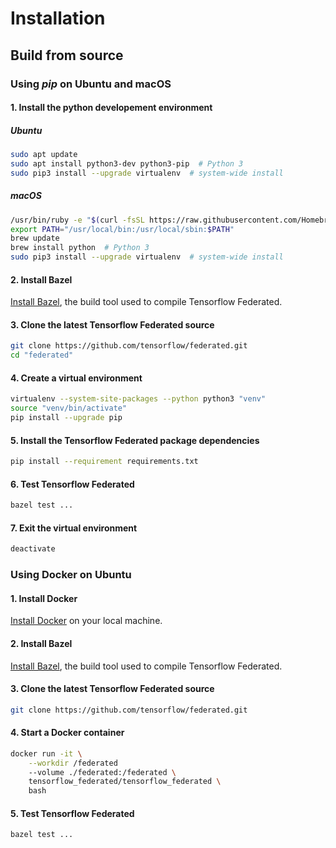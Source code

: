 # Installation

## Build from source

### Using *pip* on Ubuntu and macOS

#### 1. Install the python developement environment

##### Ubuntu

```bash
sudo apt update
sudo apt install python3-dev python3-pip  # Python 3
sudo pip3 install --upgrade virtualenv  # system-wide install
```

##### macOS

```bash
/usr/bin/ruby -e "$(curl -fsSL https://raw.githubusercontent.com/Homebrew/install/master/install)"
export PATH="/usr/local/bin:/usr/local/sbin:$PATH"
brew update
brew install python  # Python 3
sudo pip3 install --upgrade virtualenv  # system-wide install
```

#### 2. Install Bazel

[Install Bazel](https://docs.bazel.build/versions/master/install.html), the
build tool used to compile Tensorflow Federated.

#### 3. Clone the latest Tensorflow Federated source

```bash
git clone https://github.com/tensorflow/federated.git
cd "federated"
```

#### 4. Create a virtual environment

```bash
virtualenv --system-site-packages --python python3 "venv"
source "venv/bin/activate"
pip install --upgrade pip
```

#### 5. Install the Tensorflow Federated package dependencies

```bash
pip install --requirement requirements.txt
```

#### 6. Test Tensorflow Federated

```bash
bazel test ...
```

#### 7. Exit the virtual environment

```bash
deactivate
```

### Using Docker on Ubuntu

#### 1. Install Docker

[Install Docker](https://docs.docker.com/install/) on your local machine.

#### 2. Install Bazel

[Install Bazel](https://docs.bazel.build/versions/master/install.html), the
build tool used to compile Tensorflow Federated.

#### 3. Clone the latest Tensorflow Federated source

```bash
git clone https://github.com/tensorflow/federated.git
```

#### 4. Start a Docker container

```bash
docker run -it \
    --workdir /federated
    --volume ./federated:/federated \
    tensorflow_federated/tensorflow_federated \
    bash
```

#### 5. Test Tensorflow Federated

```bash
bazel test ...
```
